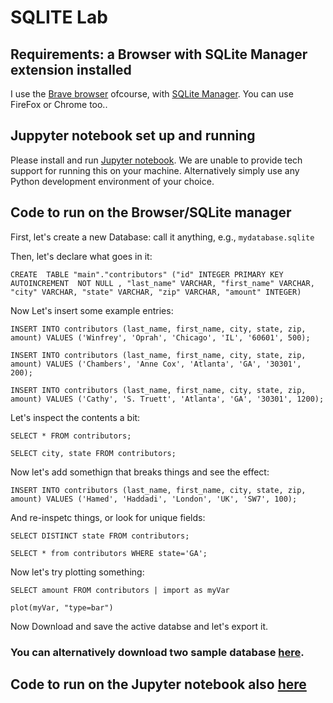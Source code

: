 # SQLITE Lab

## Requirements: a Browser with SQLite Manager extension installed
I use the [Brave browser](https://brave.com/) ofcourse, with [SQLite Manager](https://add0n.com/sqlite-manager.html). You can use FireFox or Chrome too..

## Juppyter notebook set up and running
Please install and run [Jupyter notebook](https://jupyter.org/). We are unable to provide tech support for running this on your machine. Alternatively simply use any Python development environment of your choice.

## Code to run on the Browser/SQLite manager

First, let's create a new Database: call it anything, e.g., `mydatabase.sqlite`

Then, let's declare what goes in it:

`CREATE  TABLE "main"."contributors" ("id" INTEGER PRIMARY KEY  AUTOINCREMENT  NOT NULL , "last_name" VARCHAR, "first_name" VARCHAR, "city" VARCHAR, "state" VARCHAR, "zip" VARCHAR, "amount" INTEGER)`

Now Let's insert some example entries:

`INSERT INTO contributors (last_name, first_name, city, state, zip, amount) VALUES ('Winfrey', 'Oprah', 'Chicago', 'IL', '60601', 500);`

`INSERT INTO contributors (last_name, first_name, city, state, zip, amount) VALUES ('Chambers', 'Anne Cox', 'Atlanta', 'GA', '30301', 200);`

`INSERT INTO contributors (last_name, first_name, city, state, zip, amount) VALUES ('Cathy', 'S. Truett', 'Atlanta', 'GA', '30301', 1200);`

Let's inspect the contents a bit:

`SELECT * FROM contributors;`

`SELECT city, state FROM contributors;`


Now let's add somethign that breaks things and see the effect:

`INSERT INTO contributors (last_name, first_name, city, state, zip, amount) VALUES ('Hamed', 'Haddadi', 'London', 'UK', 'SW7', 100);`

And re-inspetc things, or look for unique fields:

`SELECT DISTINCT state FROM contributors;`

`SELECT * from contributors WHERE state='GA';`

Now let's try plotting something:

`SELECT amount FROM contributors | import as myVar`

`plot(myVar, "type=bar")`


Now Download and save the active databse and let's export it.

### You can alternatively download two sample database [here](https://github.com/DE1-Computing-2/week-5).

## Code to run on the Jupyter notebook also [here](https://github.com/DE1-Computing-2/week-5)

